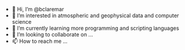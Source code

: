 - 👋 Hi, I’m @bclaremar
- 👀 I’m interested in atmospheric and geophysical data and computer science
- 🌱 I’m currently learning more programming and scripting languages
- 💞️ I’m looking to collaborate on ...
- 📫 How to reach me ...

<!---
bclaremar/bclaremar is a ✨ special ✨ repository because its `README.md` (this file) appears on your GitHub profile.
You can click the Preview link to take a look at your changes.
--->
